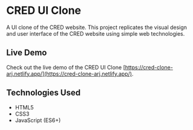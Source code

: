 # CRED UI Clone

A UI clone of the CRED website. This project replicates the visual design and user interface of the CRED website using simple web technologies.

## Live Demo

Check out the live demo of the CRED UI Clone [https://cred-clone-arj.netlify.app/](https://cred-clone-arj.netlify.app/).

## Technologies Used

- HTML5
- CSS3
- JavaScript (ES6+)


